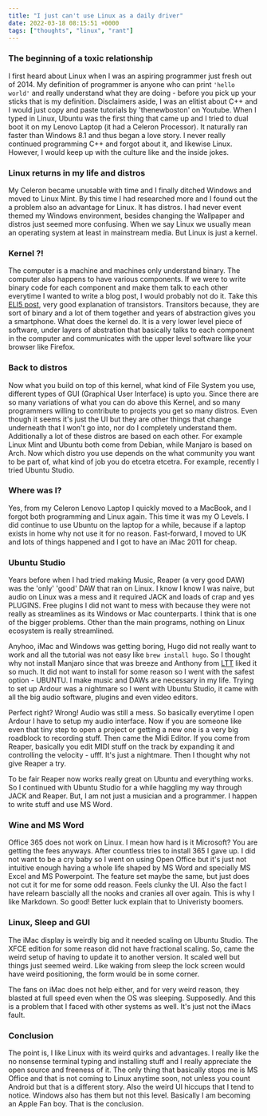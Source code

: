 ```yaml
---
title: "I just can't use Linux as a daily driver"
date: 2022-03-18 08:15:51 +0000
tags: ["thoughts", "linux", "rant"]
---
```


### The beginning of a toxic relationship
I first heard about Linux when I was an aspiring programmer just fresh out of 2014. My definition of programmer is anyone who can print `'hello world'` and really understand what they are doing - before you pick up your sticks that is my definition. Disclaimers aside, I was an elitist about C++ and I would just copy and paste tutorials by 'thenewboston' on Youtube. When I typed in Linux, Ubuntu was the first thing that came up and I tried to dual boot it on my Lenovo Laptop (it had a Celeron Processor). It naturally ran faster than Windows 8.1 and thus began a love story. I never really continued programming C++ and forgot about it, and likewise Linux. However, I would keep up with the culture like and the inside jokes.

### Linux returns in my life and distros
My Celeron became unusable with time and I finally ditched Windows and moved to Linux Mint. By this time I had researched more and I found out the a problem also an advantage for Linux. It has distros. I had never event themed my Windows environment, besides changing the Wallpaper and distros just seemed more confusing. When we say Linux we usually mean an operating system at least in mainstream media. But Linux is just a kernel.

### Kernel ?!
The computer is a machine and machines only understand binary. The computer also happens to have various components. If we were to write binary code for each component and make them talk to each other everytime I wanted to write a blog post, I would probably not do it. Take this [ELI5 post](https://www.reddit.com/r/explainlikeimfive/comments/6tp7fa/comment/dlmg8ry/?utm_source=share&utm_medium=web2x&context=3), very good explanation of transistors. Transitors because, they are sort of binary and a lot of them together and years of abstraction gives you a smartphone. What does the kernel do. It is a very lower level piece of software, under layers of abstration that basically talks to each component in the computer and communicates with the upper level software like your browser like Firefox.

### Back to distros
Now what you build on top of this kernel, what kind of File System you use, different types of GUI (Graphical User Interface) is upto you. Since there are so many variations of what you can do above this Kernel, and so many programmers willing to contribute to projects you get so many distros. Even though it seems it's just the UI but they are other things that change underneath that I won't go into, nor do I completely understand them. Additionally a lot of these distros are based on each other. For example Linux Mint and Ubuntu both come from Debian, while Manjaro is based on Arch. Now which distro you use depends on the what community you want to be part of, what kind of job you do etcetra etcetra. For example, recently I tried Ubuntu Studio.

### Where was I?
Yes, from my Celeron Lenovo Laptop I quickly moved to a MacBook, and I forgot both programming and Linux again. This time it was my O Levels. I did continue to use Ubuntu on the laptop for a while, because if a laptop exists in home why not use it for no reason. Fast-forward, I moved to UK and lots of things happened and I got to have an iMac 2011 for cheap. 

### Ubuntu Studio
Years before when I had tried making Music, Reaper (a very good DAW) was the 'only' 'good' DAW that ran on Linux. I know I know I was naive, but audio on Linux was a mess and it required JACK and loads of crap and yes PLUGINS. Free plugins I did not want to mess with because they were not really as streamlines as its Windows or Mac counterparts. I think that is one of the bigger problems. Other than the main programs, nothing on Linux ecosystem is really streamlined. 

Anyhoo, iMac and Windows was getting boring, Hugo did not really want to work and all the tutorial was not easy like `brew install hugo`. So I thought why not install Manjaro since that was breeze and Anthony from [LTT](https://www.youtube.com/channel/UCXuqSBlHAE6Xw-yeJA0Tunw) liked it so much. It did not want to install for some reason so I went with the safest option - UBUNTU. I make music and DAWs are necessary in my life. Trying to set up Ardour was a nightmare so I went with Ubuntu Studio, it came with all the big audio software, plugins and even video editors.

Perfect right? Wrong! Audio was still a mess. So basically everytime I open Ardour I have to setup my audio interface. Now if you are someone like even that tiny step to open a project or getting a new one is a very big roadblock to recording stuff. Then came the Midi Editor. If you come from Reaper, basically you edit MIDI stuff on the track by expanding it and controlling the velocity - ufff. It's just a nightmare. Then I thought why not give Reaper a try. 

To be fair Reaper now works really great on Ubuntu and everything works. So I continued with Ubuntu Studio for a while haggling my way through JACK and Reaper. But, I am not just a musician and a programmer. I happen to write stuff and use MS Word.

### Wine and MS Word
Office 365 does not work on Linux. I mean how hard is it Microsoft? You are getting the fees anyways. After countless tries to install 365 I gave up. I did not want to be a cry baby so I went on using Open Office but it's just not intuitive enough having a whole life shaped by MS Word and specially MS Excel and MS Powerpoint. The feature set maybe the same, but just does not cut it for me for some odd reason. Feels clunky the UI. Also the fact I have relearn bascially all the nooks and cranies all over again. This is why I like Markdown. So good! Better luck explain that to Univeristy boomers.

### Linux, Sleep and GUI
The iMac display is weirdly big and it needed scaling on Ubuntu Studio. The XFCE edition for some reason did not have fractional scaling. So, came the weird setup of having to update it to another version. It scaled well but things just seemed weird. Like waking from sleep the lock screen would have weird positioning, the form would be in some corner.

The fans on iMac does not help either, and for very weird reason, they blasted at full speed even when the OS was sleeping. Supposedly. And this is a problem that I faced with other systems as well. It's just not the iMacs fault. 

### Conclusion
The point is, I like Linux with its weird quirks and advantages. I really like the no nonsense terminal typing and installing stuff and I really appreciate the open source and freeness of it. The only thing that basically stops me is MS Office and that is not coming to Linux anytime soon, not unless you count Android but that is a different story. Also the weird UI hiccups that I tend to notice. Windows also has them but not this level. Basically I am becoming an Apple Fan boy. That is the conclusion.